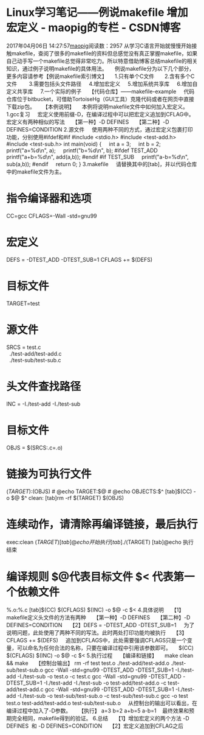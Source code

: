 # Linux学习笔记——例说makefile 增加宏定义 - maopig的专栏 - CSDN博客
2017年04月06日 14:27:57[maopig](https://me.csdn.net/maopig)阅读数：2957
从学习C语言开始就慢慢开始接触makefile，查阅了很多的makefile的资料但总感觉没有真正掌握makefile，如果自己动手写一个makefile总觉得非常吃力。所以特意借助博客总结makefile的相关知识，通过例子说明makefile的具体用法。
    例说makefile分为以下几个部分，更多内容请参考【例说makefile索引博文】
    1.只有单个C文件   
    2.含有多个C文件    
    3.需要包括头文件路径
    4.增加宏定义
    5.增加系统共享库
    6.增加自定义共享库
    7.一个实际的例子
    【代码仓库】——makefile-example
    代码仓库位于bitbucket，可借助TortoiseHg（GUI工具）克隆代码或者在网页中直接下载zip包。
    【本例说明】
    本例将说明makefile文件中如何加入宏定义。
1.gcc复习
    宏定义使用前缀-D，在编译过程中可以把宏定义追加到CFLAG中。宏定义有两种相似的写法
    【第一种】-D DEFINES 
    【第二种】-D DEFINES=CONDITION
2.源文件
    使用两种不同的方式，通过宏定义包裹打印功能，分别使用#ifdef和#if
#include <stdio.h>
#include <test-add.h>
#include <test-sub.h>
int main(void)
{
    int a = 3;
    int b = 2;
    printf("a=%d\n", a);
    printf("b=%d\n", b);
#ifdef TEST_ADD
    printf("a+b=%d\n", add(a,b));
#endif
#if TEST_SUB
    printf("a-b=%d\n", sub(a,b));
#endif
    return 0;
}
3.makefile
    请替换其中的[tab]，并以代码仓库中的makefile文件为主。
# 指令编译器和选项
CC=gcc
CFLAGS=-Wall -std=gnu99
# 宏定义
DEFS = -DTEST_ADD -DTEST_SUB=1
CFLAGS += $(DEFS)
# 目标文件
TARGET=test
# 源文件
SRCS = test.c \
  ./test-add/test-add.c \
  ./test-sub/test-sub.c
# 头文件查找路径
INC = -I./test-add -I./test-sub
# 目标文件
OBJS = $(SRCS:.c=.o)
# 链接为可执行文件
$(TARGET):$(OBJS)
# @echo TARGET:$@
# @echo OBJECTS:$^
[tab]$(CC) -o $@ $^
clean:
[tab]rm -rf $(TARGET) $(OBJS)
# 连续动作，请清除再编译链接，最后执行
exec:clean $(TARGET)
[tab]@echo 开始执行
[tab]./$(TARGET)
[tab]@echo 执行结束
# 编译规则 $@代表目标文件 $< 代表第一个依赖文件
%.o:%.c
[tab]$(CC) $(CFLAGS) $(INC) -o $@ -c $<
4.具体说明
    【1】 makefile定义头文件的方法有两种
    【第一种】-D DEFINES 
    【第二种】-D DEFINES=CONDITION
    【2】DEFS = -DTEST_ADD -DTEST_SUB=1 
    为了说明问题，此处使用了两种不同的写法。此时两处打印功能均被执行
    【3】CFLAGS += $(DEFS) 
    追加到CFLAGS中，此处需要强调CFLAGS只是一个变量，可以命名为任何合法的名称，只要在编译过程中引用该参数即可。
    $(CC) $(CFLAGS) $(INC) -o $@ -c $< 
5.执行过程
    【编译和链接】
    make clean && make
    【控制台输出】
rm -rf test test.o ./test-add/test-add.o ./test-sub/test-sub.o
gcc -Wall -std=gnu99 -DTEST_ADD -DTEST_SUB=1 -I./test-add -I./test-sub -o test.o -c test.c
gcc -Wall -std=gnu99 -DTEST_ADD -DTEST_SUB=1 -I./test-add -I./test-sub -o test-add/test-add.o -c test-add/test-add.c
gcc -Wall -std=gnu99 -DTEST_ADD -DTEST_SUB=1 -I./test-add -I./test-sub -o test-sub/test-sub.o -c test-sub/test-sub.c
gcc -o test test.o test-add/test-add.o test-sub/test-sub.o
    从控制台的输出可以看出，在编译过程中加入了-D参数。
    【执行】
a=3
b=2
a+b=5
a-b=1    最终效果和预期完全相同，makefile得到的验证。
6.总结
    【1】增加宏定义的两个方法 -D DEFINES  和 -D DEFINES=CONDITION
    【2】宏定义追加到CFLAG之后
